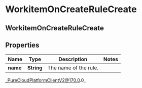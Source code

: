 # WorkitemOnCreateRuleCreate

## WorkitemOnCreateRuleCreate

## Properties

|Name | Type | Description | Notes|
|------------ | ------------- | ------------- | -------------|
| **name** | **String** | The name of the rule. | |



_PureCloudPlatformClientV2@170.0.0_
